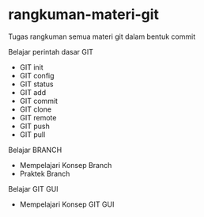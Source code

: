 # rangkuman-materi-git
Tugas rangkuman semua materi git dalam bentuk commit

Belajar perintah dasar GIT
- GIT init
- GIT config
- GIT status
- GIT add
- GIT commit
- GIT clone
- GIT remote
- GIT push
- GIT pull

Belajar BRANCH
- Mempelajari Konsep Branch
- Praktek Branch

Belajar GIT GUI
- Mempelajari Konsep GIT GUI
